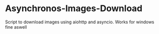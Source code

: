 # Asynchronos-Images-Download
Script to download images using aiohttp and asyncio. Works for windows fine aswell
